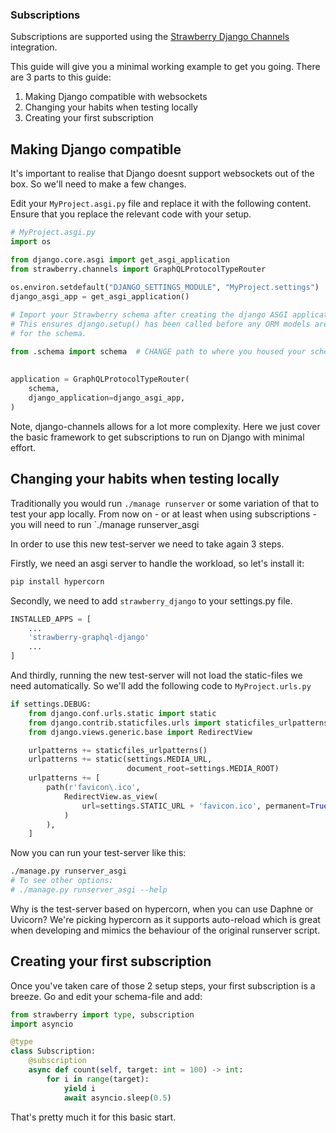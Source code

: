 ### Subscriptions

Subscriptions are supported using the
[Strawberry Django Channels](https://strawberry.rocks/docs/integrations/channels) integration.

This guide will give you a minimal working example to get you going.
There are 3 parts to this guide:

1. Making Django compatible with websockets
2. Changing your habits when testing locally
2. Creating your first subscription

## Making Django compatible

It's important to realise that Django doesnt support websockets out of the box. 
So we'll need to make a few changes.


Edit your `MyProject.asgi.py` file and replace it with the following content.
Ensure that you replace the relevant code with your setup.

```python
# MyProject.asgi.py
import os

from django.core.asgi import get_asgi_application
from strawberry.channels import GraphQLProtocolTypeRouter
 
os.environ.setdefault("DJANGO_SETTINGS_MODULE", "MyProject.settings")  # CHANGE the project name
django_asgi_app = get_asgi_application()

# Import your Strawberry schema after creating the django ASGI application
# This ensures django.setup() has been called before any ORM models are imported
# for the schema.

from .schema import schema  # CHANGE path to where you housed your schema file.
 
 
application = GraphQLProtocolTypeRouter(
    schema,
    django_application=django_asgi_app,
)
```

Note, django-channels allows for a lot more complexity. Here we just cover the basic framework to get 
subscriptions to run on Django with minimal effort.


## Changing your habits when testing locally

Traditionally you would run `./manage runserver` or some variation of that to test your app locally.
From now on - or at least when using subscriptions - you will need to run `./manage runserver_asgi

In order to use this new test-server we need to take again 3 steps.


Firstly, we need an asgi server to handle the workload, so let's install it:

```bash
pip install hypercorn
```

Secondly, we need to add `strawberry_django` to your settings.py file.

```python
INSTALLED_APPS = [
	...
    'strawberry-graphql-django'
    ...
]
``` 

And thirdly, running the new test-server will not load the static-files we need automatically.
So we'll add the following code to `MyProject.urls.py`

```python
if settings.DEBUG:
    from django.conf.urls.static import static
    from django.contrib.staticfiles.urls import staticfiles_urlpatterns
    from django.views.generic.base import RedirectView

    urlpatterns += staticfiles_urlpatterns()
    urlpatterns += static(settings.MEDIA_URL,
                          document_root=settings.MEDIA_ROOT)
    urlpatterns += [
        path(r'favicon\.ico',
            RedirectView.as_view(
                url=settings.STATIC_URL + 'favicon.ico', permanent=True
            )
        ),
    ]
```


Now you can run your test-server like this:

```bash
./manage.py runserver_asgi
# To see other options:
# ./manage.py runserver_asgi --help
```

Why is the test-server based on hypercorn, when you can use Daphne or Uvicorn?  We're picking hypercorn as it supports auto-reload which is great when developing and mimics the behaviour of the original runserver script.


## Creating your first subscription

Once you've taken care of those 2 setup steps, your first subscription is a breeze.
Go and edit your schema-file and add:

```python
from strawberry import type, subscription
import asyncio

@type
class Subscription:
    @subscription
    async def count(self, target: int = 100) -> int:
        for i in range(target):
            yield i
            await asyncio.sleep(0.5)
```

That's pretty much it for this basic start.